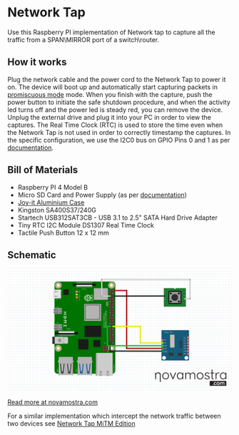 # Network Tap 
Use this Raspberry PI implementation of Network tap to capture all the traffic from a SPAN\MIRROR port of a switch\router.


## How it works
Plug the network cable and the power cord to the Network Tap to power it on. The device will boot up and automatically start capturing packets in [promiscuous mode](https://en.wikipedia.org/wiki/Promiscuous_mode) mode. When you finish with the capture, push the power button to initiate the safe shutdown procedure, and when the activity led turns off and the power led is steady red, you can remove the device. Unplug the external drive and plug it into your PC in order to view the captures.
The Real Time Clock (RTC) is used to store the time even when the Network Tap is not used in order to correctly timestamp the captures. In the specific configuration, we use the I2C0 bus on GPIO Pins 0 and 1 as per [documentation](https://github.com/raspberrypi/firmware/blob/master/boot/overlays/README).

## Bill of Materials
- Raspberry PI 4 Model B
- Micro SD Card and Power Supply (as per [documentation](https://www.raspberrypi.com/documentation/computers/getting-started.html))
- [Joy-it Aluminium Case](https://joy-it.net/en/products/RB-AlucaseP4+01)
- Kingston SA400S37/240G
- Startech USB312SAT3CB - USB 3.1 to 2.5" SATA Hard Drive Adapter
- Tiny RTC I2C Module DS1307 Real Time Clock
- Tactile Push Button 12 x 12 mm
  
## Schematic
<p align="center">
  <img src="/schematic/networkTap.png">
</p>


[Read more at novamostra.com](https://novamostra.com/2023/11/12/plug-and-play-raspberry-pi-4-network-tap/)

For a similar implementation which intercept the network traffic between two devices see [Network Tap MiTM Edition](https://novamostra.com/2023/12/29/network-tap-v2-man-in-the-middle-edition/)
